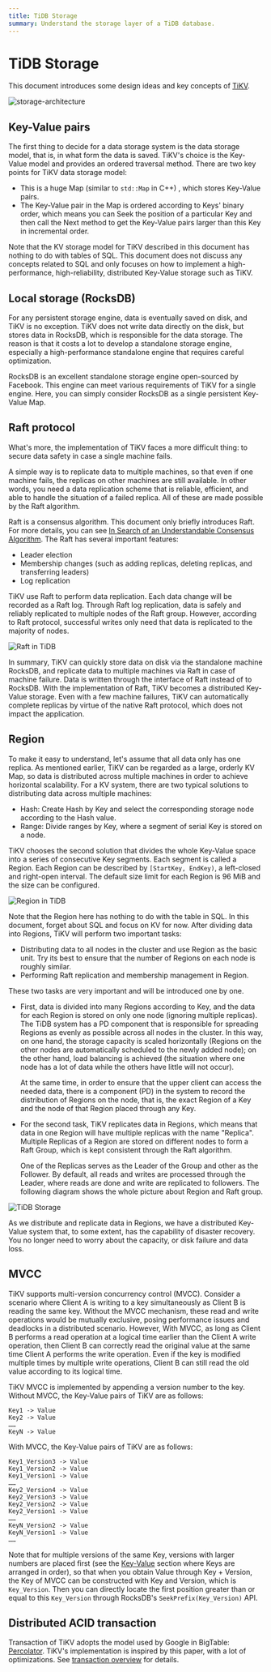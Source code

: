 ```yaml
---
title: TiDB Storage
summary: Understand the storage layer of a TiDB database.
---
```


# TiDB Storage

This document introduces some design ideas and key concepts of [TiKV](https://github.com/tikv/tikv).

![storage-architecture](/media/tidb-storage-architecture-1.png)

## Key-Value pairs

The first thing to decide for a data storage system is the data storage model, that is, in what form the data is saved. TiKV's choice is the Key-Value model and provides an ordered traversal method. There are two key points for TiKV data storage model:

+ This is a huge Map (similar to `std::Map` in C++) , which stores Key-Value pairs.
+ The Key-Value pair in the Map is ordered according to Keys' binary order, which means you can Seek the position of a particular Key and then call the Next method to get the Key-Value pairs larger than this Key in incremental order.

Note that the KV storage model for TiKV described in this document has nothing to do with tables of SQL. This document does not discuss any concepts related to SQL and only focuses on how to implement a high-performance, high-reliability, distributed Key-Value storage such as TiKV.

## Local storage (RocksDB)

For any persistent storage engine, data is eventually saved on disk, and TiKV is no exception. TiKV does not write data directly on the disk, but stores data in RocksDB, which is responsible for the data storage. The reason is that it costs a lot to develop a standalone storage engine, especially a high-performance standalone engine that requires careful optimization.

RocksDB is an excellent standalone storage engine open-sourced by Facebook. This engine can meet various requirements of TiKV for a single engine. Here, you can simply consider RocksDB as a single persistent Key-Value Map.

## Raft protocol

What's more, the implementation of TiKV faces a more difficult thing: to secure data safety in case a single machine fails.

A simple way is to replicate data to multiple machines, so that even if one machine fails, the replicas on other machines are still available. In other words, you need a data replication scheme that is reliable, efficient, and able to handle the situation of a failed replica. All of these are made possible by the Raft algorithm.

Raft is a consensus algorithm. This document only briefly introduces Raft. For more details, you can see [In Search of an Understandable Consensus Algorithm](https://raft.github.io/raft.pdf). The Raft has several important features:

- Leader election
- Membership changes (such as adding replicas, deleting replicas, and transferring leaders)
- Log replication

TiKV use Raft to perform data replication. Each data change will be recorded as a Raft log. Through Raft log replication, data is safely and reliably replicated to multiple nodes of the Raft group. However, according to Raft protocol, successful writes only need that data is replicated to the majority of nodes.

![Raft in TiDB](/media/tidb-storage-1.png)

In summary, TiKV can quickly store data on disk via the standalone machine RocksDB, and replicate data to multiple machines via Raft in case of machine failure. Data is written through the interface of Raft instead of to RocksDB. With the implementation of Raft, TiKV becomes a distributed Key-Value storage. Even with a few machine failures, TiKV can automatically complete replicas by virtue of the native Raft protocol, which does not impact the application.

## Region

To make it easy to understand, let's assume that all data only has one replica. As mentioned earlier, TiKV can be regarded as a large, orderly KV Map, so data is distributed across multiple machines in order to achieve horizontal scalability. For a KV system, there are two typical solutions to distributing data across multiple machines:

* Hash: Create Hash by Key and select the corresponding storage node according to the Hash value.
* Range: Divide ranges by Key, where a segment of serial Key is stored on a node.

TiKV chooses the second solution that divides the whole Key-Value space into a series of consecutive Key segments. Each segment is called a Region. Each Region can be described by `[StartKey, EndKey)`, a left-closed and right-open interval. The default size limit for each Region is 96 MiB and the size can be configured.

![Region in TiDB](/media/tidb-storage-2.png)

Note that the Region here has nothing to do with the table in SQL. In this document, forget about SQL and focus on KV for now. After dividing data into Regions, TiKV will perform two important tasks:

* Distributing data to all nodes in the cluster and use Region as the basic unit. Try its best to ensure that the number of Regions on each node is roughly similar.
* Performing Raft replication and membership management in Region.

These two tasks are very important and will be introduced one by one.

* First, data is divided into many Regions according to Key, and the data for each Region is stored on only one node (ignoring multiple replicas). The TiDB system has a PD component that is responsible for spreading Regions as evenly as possible across all nodes in the cluster. In this way, on one hand, the storage capacity is scaled horizontally (Regions on the other nodes are automatically scheduled to the newly added node); on the other hand, load balancing is achieved (the situation where one node has a lot of data while the others have little will not occur).

    At the same time, in order to ensure that the upper client can access the needed data, there is a component (PD) in the system to record the distribution of Regions on the node, that is, the exact Region of a Key and the node of that Region placed through any Key.

* For the second task, TiKV replicates data in Regions, which means that data in one Region will have multiple replicas with the name "Replica". Multiple Replicas of a Region are stored on different nodes to form a Raft Group, which is kept consistent through the Raft algorithm.

    One of the Replicas serves as the Leader of the Group and other as the Follower. By default, all reads and writes are processed through the Leader, where reads are done and write are replicated to followers. The following diagram shows the whole picture about Region and Raft group.

![TiDB Storage](/media/tidb-storage-3.png)

As we distribute and replicate data in Regions, we have a distributed Key-Value system that, to some extent, has the capability of disaster recovery. You no longer need to worry about the capacity, or disk failure and data loss.

## MVCC

TiKV supports multi-version concurrency control (MVCC). Consider a scenario where Client A is writing to a key simultaneously as Client B is reading the same key. Without the MVCC mechanism, these read and write operations would be mutually exclusive, posing performance issues and deadlocks in a distributed scenario. However, With MVCC, as long as Client B performs a read operation at a logical time earlier than the Client A write operation, then Client B can correctly read the original value at the same time Client A performs the write operation. Even if the key is modified multiple times by multiple write operations, Client B can still read the old value according to its logical time.

TiKV MVCC is implemented by appending a version number to the key. Without MVCC, the Key-Value pairs of TiKV are as follows:

```
Key1 -> Value
Key2 -> Value
……
KeyN -> Value
```

With MVCC, the Key-Value pairs of TiKV are as follows:

```
Key1_Version3 -> Value
Key1_Version2 -> Value
Key1_Version1 -> Value
……
Key2_Version4 -> Value
Key2_Version3 -> Value
Key2_Version2 -> Value
Key2_Version1 -> Value
……
KeyN_Version2 -> Value
KeyN_Version1 -> Value
……
```

Note that for multiple versions of the same Key, versions with larger numbers are placed first (see the [Key-Value](#key-value-pairs) section where Keys are arranged in order), so that when you obtain Value through Key + Version, the Key of MVCC can be constructed with Key and Version, which is `Key_Version`. Then you can directly locate the first position greater than or equal to this `Key_Version` through RocksDB's `SeekPrefix(Key_Version)` API.

## Distributed ACID transaction

Transaction of TiKV adopts the model used by Google in BigTable: [Percolator](https://research.google.com/pubs/pub36726.html). TiKV's implementation is inspired by this paper, with a lot of optimizations. See [transaction overview](/transaction-overview.md) for details.
